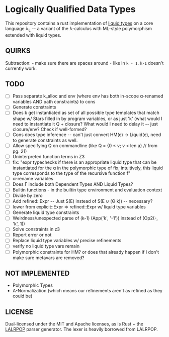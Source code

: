 Logically Qualified Data Types
==============================

This repository contains a rust implementation of [liquid
types](http://goto.ucsd.edu/~rjhala/liquid/liquid_types.pdf) on a core
language λ<sub>L</sub> -- a variant of the λ-calculus with ML-style
polymorphism extended with liquid types.

QUIRKS
------

Subtraction: - make sure there are spaces around `-` like in `k - 1`. `k-1` doesn't currently work.


TODO
----

- [ ] Pass separate k_alloc and env (where env has both in-scope α-renamed variables AND path constraints) to cons
- [ ] Generate constraints
- [ ] Does k get instantiated as set of all possible type templates that match shape w/ Stars filled in by program variables, or as just 'k'
      (what would I need to instantiate it Q + closure?  What would I need to delay it -- just closure/env?  Check if well-formed?
- [ ] Cons does type inference -- can't just convert HM(e) -> Liquid(e), need to generate constraints as well.
- [ ] Allow specifying Q on commandline (like Q = {0 ≤ ν; ν < len a} // from pg. 21)
- [ ] Uninterpreted function terms in Z3
- [ ] fix: "expr typechecks if there is an appropriate liquid type that can be instantiated for the α in the polymorphic type of fix; intuitively, this liquid type corresponds to the type of the recursive function f"
- [ ] α-rename variables
- [ ] Does Γ include both Dependent Types AND Liquid Types?
- [ ] Builtin functions - in the builtin type environment and evaluation context
- [ ] Divide by zero
- [ ] Add refined::Expr -- Just S(E) instead of S(E ∪ (ϴ·k)) -- necessary?
- [ ] lower from explicit::Expr => refined::Expr w/ liquid type variables
- [ ] Generate liquid type constraints
- [ ] Weirdness/unexpected parse of (k-1) (App('k', '-1')) instead of (Op2(-, 'k', 1))
- [ ] Solve constraints in z3
- [ ] Report error or not
- [ ] Replace liquid type variables w/ precise refinements
- [ ] verify no liquid type vars remain
- [ ] Polymorphic constraints for HM?  or does that already happen if I don't make sure metavars are removed?

NOT IMPLEMENTED
---------------

- Polymorphic Types
- A-Normalization (which means our refinements aren't as refined as they could be)


LICENSE
-------

Dual-licensed under the MIT and Apache licenses, as is Rust + the
[LALRPOP](https://github.com/nikomatsakis/lalrpop) parser generator.
The lexer is heavily borrowed from LALRPOP.
